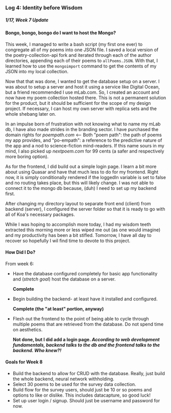 ### Log 4: Identity before Wisdom

##### 1/17, Week 7 Update

#### Bongo, bongo, bongo do I want to host the Mongo?

This week, I managed to write a bash script (my first one ever) to congregate all of my poems into one JSON file. I saved a local version of the poetry-collection-api fork and iterated through each of the author directories, appending each of their poems to `allPoems.JSON`. With that, I learned how to use the `mongoimport` command to get the contents of my JSON into my local collection.

Now that that was done, I wanted to get the database setup on a server. I was about to setup a server and host it using a service like Digital Ocean, but a friend recommended I use mLab.com. So, I created an account and now have my poem collection hosted there. This is not a permanent solution for the product, but it should be sufficient for the scope of my design project. If necessary, I can host my own server with replica sets and the whole shebang later on. 

In an impulse born of frustration with not knowing what to name my mLab db, I have also made strides in the branding sector. I have purchased the domain rights for *poempath.com* <-- Both "poem path": the path of poems my app provides, and "po-empath": a reference to the predictive nature of the app and a nod to science-fiction mind-readers. If this name sours in my mind, I also picked up *nextpoem.com* for 99 cents (a safer and respectively more boring option).

As for the frontend, I did build out a simple login page. I learn a bit more about using Quasar and have that much less to do for my frontend. Right now, it is simply conditionally rendered if the loggedIn variable is set to false and no routing takes place, but this will likely change. I was not able to connect it to the mongo db because, (duh) I need to  set up my backend first. 

After changing my directory layout to separate front end (client) from backend (server), I  configured the server folder so that it is ready to go with all of Koa's necessary packages. 

While I was hoping to accomplish more today, I had my wisdom teeth extracted this morning more or less wiped me out (as one would imagine) and my productivity has been a bit stifled. Tomorrow, I have all day to recover so hopefully I wil find time to devote to this project. 

#### How Did I Do?

From week 6:
- Have the database configured completely for basic app functionality and (*stretch goal*) host the database on a server. 
    
    **Complete**
- Begin building the backend- at least have it installed and configured. 

    **Complete (the "at least" portion, anyway)**
- Flesh out the frontend to the point of being able to cycle through multiple poems that are retrieved from the database. Do not spend time on aesthetics. 

    **Not done, but I did add a login page. *According to web development fundamentals, backend talks to the db and the frontend talks to the backend. Who knew?!*** 

#### Goals for Week 8

- Build the backend to allow for CRUD with the database. Really, just build the whole backend, neural network withholding. 
- Select 30 poems to be used for the survey data collection.
- Build flow for the survey users, should just be 10 or so poems and options to like or dislike. This includes datacapture, so good luck!
- Set up user login / signup. Should just be username and password for now. 
